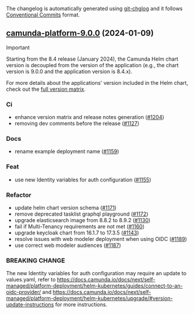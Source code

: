 The changelog is automatically generated using [git-chglog](https://github.com/git-chglog/git-chglog)
and it follows [Conventional Commits](https://www.conventionalcommits.org/en/v1.0.0/) format.


<a name="camunda-platform-9.0.0"></a>
## [camunda-platform-9.0.0](https://github.com/camunda/camunda-platform-helm/compare/camunda-platform-8.3.5...camunda-platform-9.0.0) (2024-01-09)

> [!IMPORTANT]
> Starting from the 8.4 release (January 2024), the Camunda Helm chart version is decoupled from the version of the application (e.g., the chart version is 9.0.0 and the application version is 8.4.x).
>
> For more details about the applications' version included in the Helm chart, check out the [full version matrix](https://helm.camunda.io/camunda-platform/version-matrix/).

### Ci

* enhance version matrix and release notes generation ([#1204](https://github.com/camunda/camunda-platform-helm/issues/1204))
* removing dev comments before the release ([#1127](https://github.com/camunda/camunda-platform-helm/issues/1127))

### Docs

* rename example deployment name ([#1159](https://github.com/camunda/camunda-platform-helm/issues/1159))

### Feat

* use new Identity variables for auth configuration ([#1155](https://github.com/camunda/camunda-platform-helm/issues/1155))

### Refactor

* update helm chart version schema ([#1171](https://github.com/camunda/camunda-platform-helm/issues/1171))
* remove deprecated tasklist graphql playground ([#1172](https://github.com/camunda/camunda-platform-helm/issues/1172))
* upgrade elasticsearch image from 8.8.2 to 8.9.2 ([#1130](https://github.com/camunda/camunda-platform-helm/issues/1130))
* fail if Multi-Tenancy requirements are not met ([#1160](https://github.com/camunda/camunda-platform-helm/issues/1160))
* upgrade keycloak chart from 16.1.7 to 17.3.5 ([#1143](https://github.com/camunda/camunda-platform-helm/issues/1143))
* resolve issues with web modeler deployment when using OIDC ([#1189](https://github.com/camunda/camunda-platform-helm/issues/1189))
* use correct web modeler audiences ([#1187](https://github.com/camunda/camunda-platform-helm/issues/1187))

### BREAKING CHANGE

The new Identity variables for auth configuration may require an update to values.yaml, refer to https://docs.camunda.io/docs/next/self-managed/platform-deployment/helm-kubernetes/guides/connect-to-an-oidc-provider/ and https://docs.camunda.io/docs/next/self-managed/platform-deployment/helm-kubernetes/upgrade/#version-update-instructions for more instructions.
